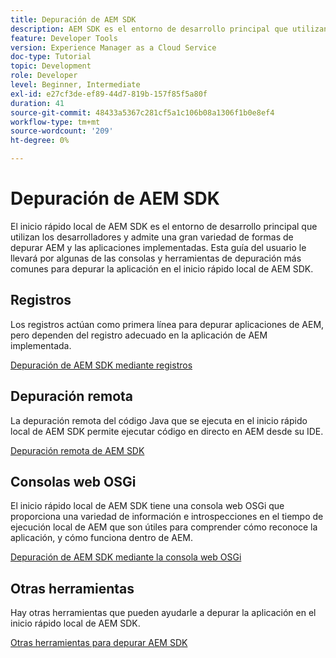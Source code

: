 ```yaml
---
title: Depuración de AEM SDK
description: AEM SDK es el entorno de desarrollo principal que utilizan los desarrolladores y admite una gran variedad de formas de depurar AEM y las aplicaciones implementadas.
feature: Developer Tools
version: Experience Manager as a Cloud Service
doc-type: Tutorial
topic: Development
role: Developer
level: Beginner, Intermediate
exl-id: e27cf3de-ef89-44d7-819b-157f85f5a80f
duration: 41
source-git-commit: 48433a5367c281cf5a1c106b08a1306f1b0e8ef4
workflow-type: tm+mt
source-wordcount: '209'
ht-degree: 0%

---
```


# Depuración de AEM SDK

El inicio rápido local de AEM SDK es el entorno de desarrollo principal que utilizan los desarrolladores y admite una gran variedad de formas de depurar AEM y las aplicaciones implementadas. Esta guía del usuario le llevará por algunas de las consolas y herramientas de depuración más comunes para depurar la aplicación en el inicio rápido local de AEM SDK.

## Registros

Los registros actúan como primera línea para depurar aplicaciones de AEM, pero dependen del registro adecuado en la aplicación de AEM implementada.

[Depuración de AEM SDK mediante registros](./logs.md)

## Depuración remota

La depuración remota del código Java que se ejecuta en el inicio rápido local de AEM SDK permite ejecutar código en directo en AEM desde su IDE.

[Depuración remota de AEM SDK](./remote-debugging.md)

## Consolas web OSGi

El inicio rápido local de AEM SDK tiene una consola web OSGi que proporciona una variedad de información e introspecciones en el tiempo de ejecución local de AEM que son útiles para comprender cómo reconoce la aplicación, y cómo funciona dentro de AEM.

[Depuración de AEM SDK mediante la consola web OSGi](./osgi-web-consoles.md)

## Otras herramientas

Hay otras herramientas que pueden ayudarle a depurar la aplicación en el inicio rápido local de AEM SDK.

[Otras herramientas para depurar AEM SDK](./other-tools.md)
